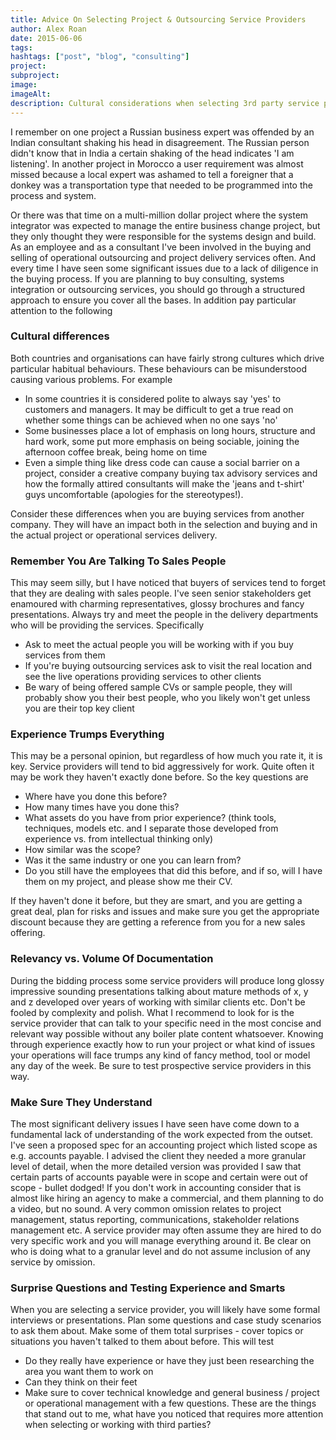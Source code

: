 ```yaml
---
title: Advice On Selecting Project & Outsourcing Service Providers
author: Alex Roan
date: 2015-06-06
tags: 
hashtags: ["post", "blog", "consulting"]
project: 
subproject:
image: 
imageAlt:
description: Cultural considerations when selecting 3rd party service providers.
---
```


I remember on one project a Russian business expert was offended by an Indian consultant shaking his head in disagreement. The Russian person didn't know that in India a certain shaking of the head indicates 'I am listening'. In another project in Morocco a user requirement was almost missed because a local expert was ashamed to tell a foreigner that a donkey was a transportation type that needed to be programmed into the process and system.

Or there was that time on a multi-million dollar project where the system integrator was expected to manage the entire business change project, but they only thought they were responsible for the systems design and build. As an employee and as a consultant I've been involved in the buying and selling of operational outsourcing and project delivery services often. And every time I have seen some significant issues due to a lack of diligence in the buying process. If you are planning to buy consulting, systems integration or outsourcing services, you should go through a structured approach to ensure you cover all the bases. In addition pay particular attention to the following

### Cultural differences

Both countries and organisations can have fairly strong cultures which drive particular habitual behaviours. These behaviours can be misunderstood causing various problems. For example

- In some countries it is considered polite to always say 'yes' to customers and managers. It may be difficult to get a true read on whether some things can be achieved when no one says 'no'
- Some businesses place a lot of emphasis on long hours, structure and hard work, some put more emphasis on being sociable, joining the afternoon coffee break, being home on time
- Even a simple thing like dress code can cause a social barrier on a project, consider a creative company buying tax advisory services and how the formally attired consultants will make the 'jeans and t-shirt' guys uncomfortable (apologies for the stereotypes!).

Consider these differences when you are buying services from another company. They will have an impact both in the selection and buying and in the actual project or operational services delivery.

### Remember You Are Talking To Sales People

This may seem silly, but I have noticed that buyers of services tend to forget that they are dealing with sales people. I've seen senior stakeholders get enamoured with charming representatives, glossy brochures and fancy presentations. Always try and meet the people in the delivery departments who will be providing the services. Specifically

- Ask to meet the actual people you will be working with if you buy services from them
- If you're buying outsourcing services ask to visit the real location and see the live operations providing services to other clients
- Be wary of being offered sample CVs or sample people, they will probably show you their best people, who you likely won't get unless you are their top key client

### Experience Trumps Everything

This may be a personal opinion, but regardless of how much you rate it, it is key. Service providers will tend to bid aggressively for work. Quite often it may be work they haven't exactly done before. So the key questions are

- Where have you done this before?
- How many times have you done this?
- What assets do you have from prior experience? (think tools, techniques, models etc. and I separate those developed from experience vs. from intellectual thinking only)
- How similar was the scope?
- Was it the same industry or one you can learn from?
- Do you still have the employees that did this before, and if so, will I have them on my project, and please show me their CV.

If they haven't done it before, but they are smart, and you are getting a great deal, plan for risks and issues and make sure you get the appropriate discount because they are getting a reference from you for a new sales offering.

### Relevancy vs. Volume Of Documentation

During the bidding process some service providers will produce long glossy impressive sounding presentations talking about mature methods of x, y and z developed over years of working with similar clients etc. Don't be fooled by complexity and polish. What I recommend to look for is the service provider that can talk to your specific need in the most concise and relevant way possible without any boiler plate content whatsoever. Knowing through experience exactly how to run your project or what kind of issues your operations will face trumps any kind of fancy method, tool or model any day of the week. Be sure to test prospective service providers in this way.

### Make Sure They Understand

The most significant delivery issues I have seen have come down to a fundamental lack of understanding of the work expected from the outset. I've seen a proposed spec for an accounting project which listed scope as e.g. accounts payable. I advised the client they needed a more granular level of detail, when the more detailed version was provided I saw that certain parts of accounts payable were in scope and certain were out of scope - bullet dodged! If you don't work in accounting consider that is almost like hiring an agency to make a commercial, and them planning to do a video, but no sound. A very common omission relates to project management, status reporting, communications, stakeholder relations management etc. A service provider may often assume they are hired to do very specific work and you will manage everything around it. Be clear on who is doing what to a granular level and do not assume inclusion of any service by omission.

### Surprise Questions and  Testing Experience and Smarts

When you are selecting a service provider, you will likely have some formal interviews or presentations. Plan some questions and case study scenarios to ask them about. Make some of them total surprises - cover topics or situations you haven't talked to them about before. This will test

- Do they really have experience or have they just been researching the area you want them to work on
- Can they think on their feet
- Make sure to cover technical knowledge and general business / project or operational management with a few questions. These are the things that stand out to me, what have you noticed that requires more attention when selecting or working with third parties?
